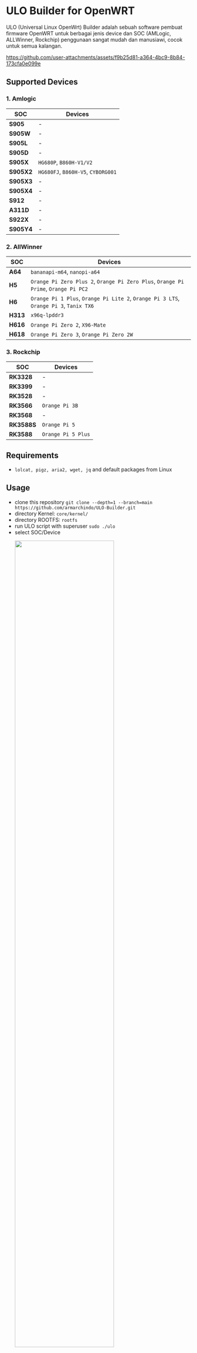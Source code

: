 # ULO Builder for OpenWRT
 ULO (Universal Linux OpenWrt) Builder 
 adalah sebuah software pembuat firmware OpenWRT untuk berbagai jenis device dan SOC (AMLogic, ALLWinner, Rockchip)
 penggunaan sangat mudah dan manusiawi, cocok untuk semua kalangan.
 
https://github.com/user-attachments/assets/f9b25d81-a364-4bc9-8b84-173cfa0e099e

## Supported Devices

### 1. Amlogic
| SOC | Devices |
| --- | --- |
| **S905** | - |
| **S905W** | - |
| **S905L** | - |
| **S905D** | - |
| **S905X** | `HG680P`, `B860H-V1/V2` |
| **S905X2** | `HG680FJ`, `B860H-V5`, `CYBORG001` |
| **S905X3** | - |
| **S905X4** | - |
| **S912** | - |
| **A311D** | - |
| **S922X** | - |
| **S905Y4** | - |

### 2. AllWinner
| SOC | Devices |
| --- | --- |
| **A64** | `bananapi-m64`, `nanopi-a64` |
| **H5** | `Orange Pi Zero Plus 2`, `Orange Pi Zero Plus`, `Orange Pi Prime`, `Orange Pi PC2` |
| **H6** | `Orange Pi 1 Plus`, `Orange Pi Lite 2`, `Orange Pi 3 LTS`, `Orange Pi 3`, `Tanix TX6` |
| **H313** | `x96q-lpddr3` |
| **H616** | `Orange Pi Zero 2`, `X96-Mate` |
| **H618** | `Orange Pi Zero 3`, `Orange Pi Zero 2W` |

### 3. Rockchip
| SOC | Devices |
| --- | --- |
| **RK3328** | - |
| **RK3399** | - |
| **RK3528** | - |
| **RK3566** | `Orange Pi 3B` |
| **RK3568** | - |
| **RK3588S** | `Orange Pi 5` |
| **RK3588** | `Orange Pi 5 Plus` |

## Requirements
 - `lolcat, pigz, aria2, wget, jq` and default packages from Linux
   
## Usage
 - clone this repository `git clone --depth=1 --branch=main https://github.com/armarchindo/ULO-Builder.git`
 - directory Kernel: `core/kernel/`
 - directory ROOTFS:  `rootfs`
 - run ULO script with superuser `sudo ./ulo`
 - select SOC/Device
   <p align="left">
     <img src="https://raw.githubusercontent.com/armarchindo/ULO-Builder/main/img/1.png" width="75%" />
   </p>
 - select rootfs
   <p align="left">
     <img src="https://raw.githubusercontent.com/armarchindo/ULO-Builder/main/img/2.png" width="75%" />
   </p>
 - select kernel version
   <p align="left">
     <img src="https://raw.githubusercontent.com/armarchindo/ULO-Builder/main/img/3.png" width="75%" />
   </p>
 - setting size of ROOTFS Partition
   <p align="left">
     <img src="https://raw.githubusercontent.com/armarchindo/ULO-Builder/main/img/4.png" width="75%" />
   </p>
   building OpenWRT firmware
   <p align="left">
     <img src="https://raw.githubusercontent.com/armarchindo/ULO-Builder/main/img/5.png" width="75%" />
   </p>
 - done, the OpenWRT image is located in the `out` folder 
 
 OLD KERNEL CHECK HERE
 ```bash
 https://github.com/armarchindo/kernel/releases
 ```
### ULO script information
 - ULO Repository Template : [ULO Repository](https://github.com/armarchindo/ULO-repository)
 - How to change `ULO Repository` at `ULO Builder`
   1. Fork [ULO Repository](https://github.com/armarchindo/ULO-repository) on your github
   2. You can edit a `firmware`, `rootfs`, `kernel` files at your `ULO Repository`
   3. Edit your ULO Script at lines `25`<br>
   Change default ULO Repository to your URL Repository, example...
   ```bash
     # DEFAULT REPOSITORY
     # Kernel & Firmware Repository
     repos="https://github.com/armarchindo/ULO-repository"
   ``` 
   to
   ```bash
     # YOUR CUSTOM REPOSITORY
     # Kernel & Firmware Repository
     repos="https://github.com/xxx/ULO-repository"
   ```
 - ULO Custom ROOTFS repository : [rootfs-openwrt](https://github.com/armarchindo/rootfs-openwrt)
 - You can change your own rootfs files on ULO script line `29`
   ```bash
     # Custom ROOTFS Repository on releases
     # Format : git_account/repository
     # Upload your own files to Github Release
     rootfs_repo="armarchindo/rootfs-openwrt"
   ```
 - ULO Command list :
```bash
Usage:
  ulo [options]

Options:
    -h, --help      : Show this Text
    -c, --clean     : Cleaning old cache
    -u, --update    : Update Kernel, ROOTFS, and Firmware files from ULO-Repository
                      (Will Destroy your old Kernel, ROOTFS, and Firmware files!!!)
    -y  --yes       : Custom ROOTFS Download.
    -k              : set the kernel       (-k 5.9.16)
    -m              : set the device       (-m s905x2)
    -r              : set the rootfs files (-r ImmortalWrt-21.02.7-DBAI-armvirt-rootfs.tar.gz)
    -s, --size=SIZE : set size             (-s 768)
```
## About
> Script ULO ini dibuat karena mbah sepuh lagi gabut.
